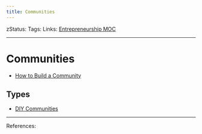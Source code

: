```yaml
---
title: Communities
---
```

zStatus:
Tags:
Links: [Entrepreneurship MOC](out/entrepreneurship-moc.md)
___
# Communities
- [How to Build a Community](out/how-to-build-a-community.md)
## Types
- [DIY Communities](out/diy-communities.md)
___
References: